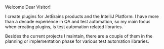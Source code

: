 Welcome Dear Visitor!

I create plugins for JetBrains products and the IntelliJ Platform. I have more than a decade experience in QA and test automation, so my main focus when creating plugins, is test automation related libraries.

Besides the current projects I maintain, there are a couple of them in the planning or implementation phase for various test automation libraries.

<!--
**picimako/picimako** is a ✨ _special_ ✨ repository because its `README.md` (this file) appears on your GitHub profile.

Here are some ideas to get you started:

- 🔭 I’m currently working on ...
- 🌱 I’m currently learning ...
- 👯 I’m looking to collaborate on ...
- 🤔 I’m looking for help with ...
- 💬 Ask me about ...
- 📫 How to reach me: ...
- ⚡ Fun fact: ...
-->
